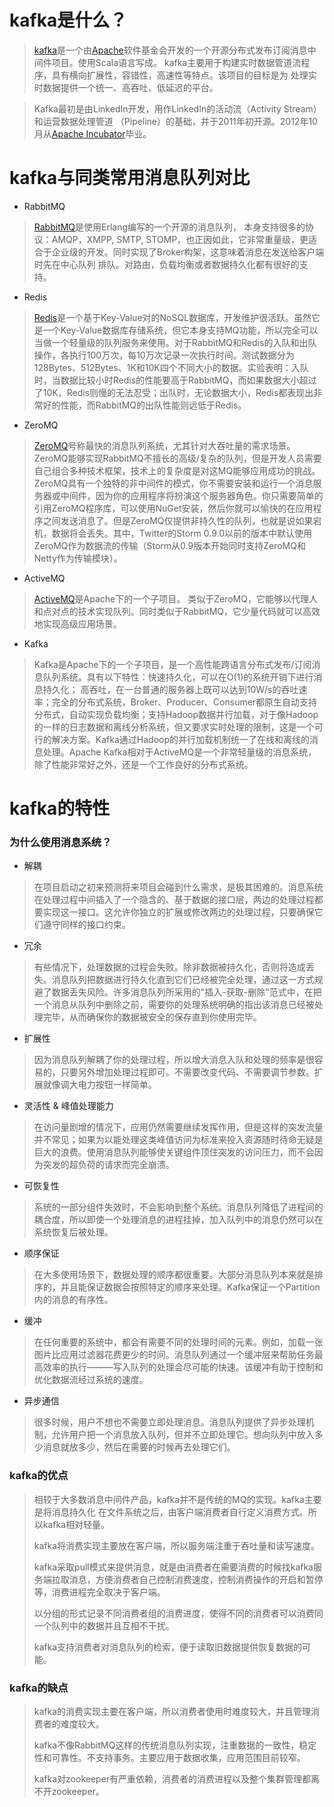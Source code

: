 # kafka是什么？
>[kafka](http://kafka.apache.org/)是一个由[Apache](http://apache.org/)软件基金会开发的一个开源分布式发布订阅消息中间件项目。使用Scala语言写成。
>kafka主要用于构建实时数据管道流程序，具有横向扩展性，容错性，高速性等特点。该项目的目标是为
>处理实时数据提供一个统一、高吞吐、低延迟的平台。

>Kafka最初是由LinkedIn开发，用作LinkedIn的活动流（Activity Stream）和运营数据处理管道
（Pipeline）的基础，并于2011年初开源。2012年10月从[Apache Incubator](http://incubator.apache.org/)毕业。  

# kafka与同类常用消息队列对比
+ RabbitMQ  

>[RabbitMQ](http://www.rabbitmq.com/)是使用Erlang编写的一个开源的消息队列，
本身支持很多的协议：AMQP，XMPP, SMTP, STOMP，也正因如此，它非常重量级，更适合于企业级的开发。同时实现了Broker构架，这意味着消息在发送给客户端时先在中心队列
排队。对路由，负载均衡或者数据持久化都有很好的支持。  

+ Redis  

>[Redis](https://redis.io/)是一个基于Key-Value对的NoSQL数据库，开发维护很活跃。虽然它是一个Key-Value数据库存储系统，但它本身支持MQ功能，所以完全可以当做一个轻量级的队列服务来使用。对于RabbitMQ和Redis的入队和出队操作，各执行100万次，每10万次记录一次执行时间。测试数据分为128Bytes、512Bytes、1K和10K四个不同大小的数据。实验表明：入队时，当数据比较小时Redis的性能要高于RabbitMQ，而如果数据大小超过了10K，Redis则慢的无法忍受；出队时，无论数据大小，Redis都表现出非常好的性能，而RabbitMQ的出队性能则远低于Redis。  

+ ZeroMQ  

>[ZeroMQ](http://zeromq.org/)号称最快的消息队列系统，尤其针对大吞吐量的需求场景。ZeroMQ能够实现RabbitMQ不擅长的高级/复杂的队列，但是开发人员需要自己组合多种技术框架，技术上的复杂度是对这MQ能够应用成功的挑战。ZeroMQ具有一个独特的非中间件的模式，你不需要安装和运行一个消息服务器或中间件，因为你的应用程序将扮演这个服务器角色。你只需要简单的引用ZeroMQ程序库，可以使用NuGet安装，然后你就可以愉快的在应用程序之间发送消息了。但是ZeroMQ仅提供非持久性的队列，也就是说如果宕机，数据将会丢失。其中，Twitter的Storm 0.9.0以前的版本中默认使用ZeroMQ作为数据流的传输（Storm从0.9版本开始同时支持ZeroMQ和Netty作为传输模块）。  

+ ActiveMQ  

>[ActiveMQ](http://activemq.apache.org/)是Apache下的一个子项目。 类似于ZeroMQ，它能够以代理人和点对点的技术实现队列。同时类似于RabbitMQ，它少量代码就可以高效地实现高级应用场景。  

+ Kafka  

>Kafka是Apache下的一个子项目，是一个高性能跨语言分布式发布/订阅消息队列系统。具有以下特性：快速持久化，可以在O(1)的系统开销下进行消息持久化；
高吞吐，在一台普通的服务器上既可以达到10W/s的吞吐速率；完全的分布式系统，Broker、Producer、Consumer都原生自动支持分布式，自动实现负载均衡；支持Hadoop数据并行加载，对于像Hadoop的一样的日志数据和离线分析系统，但又要求实时处理的限制，这是一个可行的解决方案。Kafka通过Hadoop的并行加载机制统一了在线和离线的消息处理。Apache Kafka相对于ActiveMQ是一个非常轻量级的消息系统，除了性能非常好之外，还是一个工作良好的分布式系统。

# kafka的特性

### 为什么使用消息系统？

* 解耦

>在项目启动之初来预测将来项目会碰到什么需求，是极其困难的。消息系统在处理过程中间插入了一个隐含的、基于数据的接口层，两边的处理过程都要实现这一接口。这允许你独立的扩展或修改两边的处理过程，只要确保它们遵守同样的接口约束。

* 冗余

>有些情况下，处理数据的过程会失败。除非数据被持久化，否则将造成丢失。消息队列把数据进行持久化直到它们已经被完全处理，通过这一方式规避了数据丢失风险。许多消息队列所采用的"插入-获取-删除"范式中，在把一个消息从队列中删除之前，需要你的处理系统明确的指出该消息已经被处理完毕，从而确保你的数据被安全的保存直到你使用完毕。

* 扩展性

>因为消息队列解耦了你的处理过程，所以增大消息入队和处理的频率是很容易的，只要另外增加处理过程即可。不需要改变代码、不需要调节参数。扩展就像调大电力按钮一样简单。

* 灵活性 & 峰值处理能力

>在访问量剧增的情况下，应用仍然需要继续发挥作用，但是这样的突发流量并不常见；如果为以能处理这类峰值访问为标准来投入资源随时待命无疑是巨大的浪费。使用消息队列能够使关键组件顶住突发的访问压力，而不会因为突发的超负荷的请求而完全崩溃。

* 可恢复性

>系统的一部分组件失效时，不会影响到整个系统。消息队列降低了进程间的耦合度，所以即使一个处理消息的进程挂掉，加入队列中的消息仍然可以在系统恢复后被处理。

* 顺序保证

>在大多使用场景下，数据处理的顺序都很重要。大部分消息队列本来就是排序的，并且能保证数据会按照特定的顺序来处理。Kafka保证一个Partition内的消息的有序性。

* 缓冲

>在任何重要的系统中，都会有需要不同的处理时间的元素。例如，加载一张图片比应用过滤器花费更少的时间。消息队列通过一个缓冲层来帮助任务最高效率的执行———写入队列的处理会尽可能的快速。该缓冲有助于控制和优化数据流经过系统的速度。

* 异步通信

>很多时候，用户不想也不需要立即处理消息。消息队列提供了异步处理机制，允许用户把一个消息放入队列，但并不立即处理它。想向队列中放入多少消息就放多少，然后在需要的时候再去处理它们。

### kafka的优点

>相较于大多数消息中间件产品，kafka并不是传统的MQ的实现。kafka主要是将消息持久化
在文件系统之后，由客户端消费者自行定义消费方式。所以kafka相对轻量。
>
>kafka将消费实现主要放在客户端，所以服务端注重于吞吐量和读写速度。
>
>kafka采取pull模式来提供消息，就是由消费者在需要消费的时候找kafka服务端拉取消息，方便消费者自己控制消费速度，控制消费操作的开启和暂停等，消费进程完全取决于客户端。
>
>以分组的形式记录不同消费者组的消费进度，使得不同的消费者可以消费同一个队列中的数据并且互相不干扰。
>
>kafka支持消费者对消息队列的检索，便于读取旧数据提供恢复数据的可能。

### kafka的缺点

>kafka的消费实现主要在客户端，所以消费者使用时难度较大，并且管理消费者的难度较大。
>
>kafka不像RabbitMQ这样的传统消息队列实现，注重数据的一致性，稳定性和可靠性。不支持事务。主要应用于数据收集，应用范围目前较窄。
>
>kafka对zookeeper有严重依赖，消费者的消费进程以及整个集群管理都离不开zookeeper。
